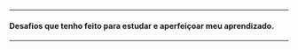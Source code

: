 ______________________________________________________________________________
#### Desafios que tenho feito para estudar e aperfeiçoar meu aprendizado.
______________________________________________________________________________
